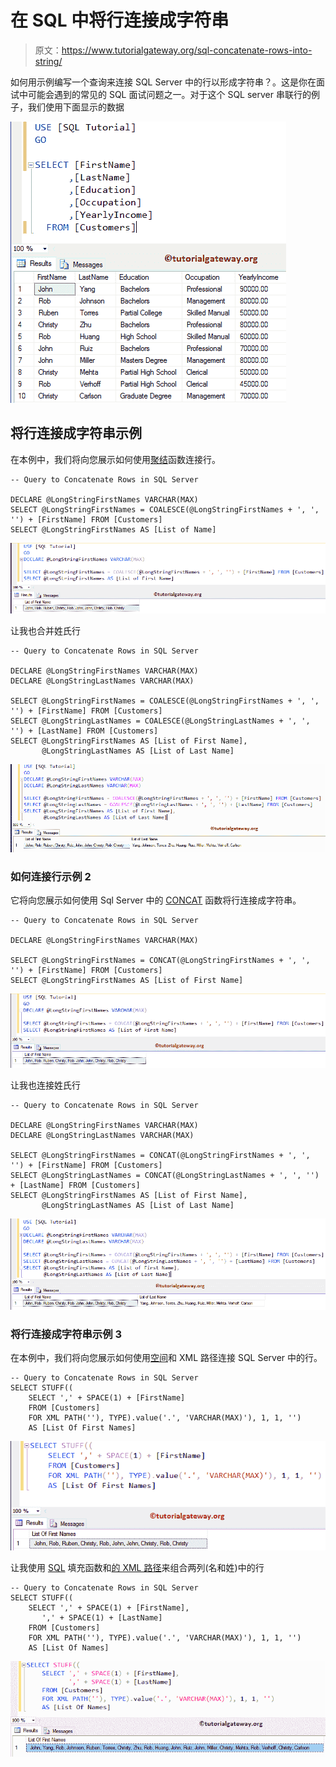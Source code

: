 # 在 SQL 中将行连接成字符串

> 原文：<https://www.tutorialgateway.org/sql-concatenate-rows-into-string/>

如何用示例编写一个查询来连接 SQL Server 中的行以形成字符串？。这是你在面试中可能会遇到的常见的 SQL 面试问题之一。对于这个 SQL server 串联行的例子，我们使用下面显示的数据

![SQL Concatenate Rows into String 1](img/9cdfa422b269a32c2b57214191af1cce.png)

## 将行连接成字符串示例

在本例中，我们将向您展示如何使用[聚结](https://www.tutorialgateway.org/sql-coalesce-function/)函数连接行。

```
-- Query to Concatenate Rows in SQL Server

DECLARE @LongStringFirstNames VARCHAR(MAX)  
SELECT @LongStringFirstNames = COALESCE(@LongStringFirstNames + ', ', '') + [FirstName] FROM [Customers]
SELECT @LongStringFirstNames AS [List of Name]
```

![SQL Concatenate Rows into String 2](img/9c928680d837dd50efcae8dfd760ecef.png)

让我也合并姓氏行

```
-- Query to Concatenate Rows in SQL Server

DECLARE @LongStringFirstNames VARCHAR(MAX)
DECLARE @LongStringLastNames VARCHAR(MAX)

SELECT @LongStringFirstNames = COALESCE(@LongStringFirstNames + ', ', '') + [FirstName] FROM [Customers]  
SELECT @LongStringLastNames = COALESCE(@LongStringLastNames + ', ', '') + [LastName] FROM [Customers]
SELECT @LongStringFirstNames AS [List of First Name],
       @LongStringLastNames AS [List of Last Name]
```

![SQL Concatenate Rows into String 3](img/c09c2b39336b85e54e9b31ba73bb25cc.png)

### 如何连接行示例 2

它将向您展示如何使用 Sql Server 中的 [CONCAT](https://www.tutorialgateway.org/sql-concat-function/) 函数将行连接成字符串。

```
-- Query to Concatenate Rows in SQL Server

DECLARE @LongStringFirstNames VARCHAR(MAX)

SELECT @LongStringFirstNames = CONCAT(@LongStringFirstNames + ', ', '') + [FirstName] FROM [Customers]  
SELECT @LongStringFirstNames AS [List of First Name]
```

![SQL Concatenate Rows into String 4](img/7d733cc6f209c9181091ec69558e07b8.png)

让我也连接姓氏行

```
-- Query to Concatenate Rows in SQL Server

DECLARE @LongStringFirstNames VARCHAR(MAX)
DECLARE @LongStringLastNames VARCHAR(MAX)

SELECT @LongStringFirstNames = CONCAT(@LongStringFirstNames + ', ', '') + [FirstName] FROM [Customers]  
SELECT @LongStringLastNames = CONCAT(@LongStringLastNames + ', ', '') + [LastName] FROM [Customers]
SELECT @LongStringFirstNames AS [List of First Name],
	   @LongStringLastNames AS [List of Last Name]
```

![SQL Concatenate Rows into String 5](img/7093188e200518377548d9a551237af1.png)

### 将行连接成字符串示例 3

在本例中，我们将向您展示如何使用[空间](https://www.tutorialgateway.org/sql-space-function/)和 XML 路径连接 SQL Server 中的行。

```
-- Query to Concatenate Rows in SQL Server
SELECT STUFF((
    SELECT ',' + SPACE(1) + [FirstName]
    FROM [Customers]
    FOR XML PATH(''), TYPE).value('.', 'VARCHAR(MAX)'), 1, 1, '')
	AS [List Of First Names]
```

![SQL Concatenate Rows into String 6](img/1bdbc70c030be094de774d3fc333bfe9.png)

让我使用 [SQL](https://www.tutorialgateway.org/sql/) 填充函数和[的 XML 路径](https://www.tutorialgateway.org/sql-for-xml-path/)来组合两列(名和姓)中的行

```
-- Query to Concatenate Rows in SQL Server
SELECT STUFF((
    SELECT ',' + SPACE(1) + [FirstName],
	   ',' + SPACE(1) + [LastName]
    FROM [Customers]
    FOR XML PATH(''), TYPE).value('.', 'VARCHAR(MAX)'), 1, 1, '')
	AS [List Of Names]
```

![SQL Concatenate Rows into String 7](img/b8999a5ad17391bb7814163f425fb1a7.png)